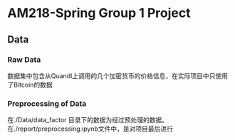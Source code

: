 # AM218-Spring Group 1 Project

## Data
### Raw Data
数据集中包含从Quandl上调用的几个加密货币的价格信息，在实际项目中只使用了Bitcoin的数据
### Preprocessing of Data
在./Data/data_factor 目录下的数据为经过预处理的数据。在./report/preprocessing.ipynb文件中，是对项目最后进行